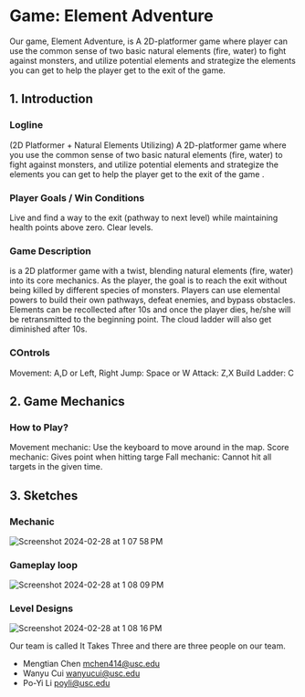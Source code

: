 # Game: Element Adventure
Our game, Element Adventure, is A 2D-platformer game where player can use the common sense of two basic natural elements (fire, water) to fight against monsters, and utilize potential elements and strategize the elements you can get to help the player get to the exit of the game.

## 1. Introduction
### Logline
(2D Platformer + Natural Elements Utilizing)
A 2D-platformer game where you use the common sense of two basic natural elements (fire, water) to fight against monsters, and utilize potential elements and strategize the elements you can get to help the player get to the exit of the game .
### Player Goals / Win Conditions
Live and find a way to the exit (pathway to next level) while maintaining health points above zero. 
Clear levels.

### Game Description
<Elements Adventure> is a 2D platformer game with a twist, blending natural elements (fire, water) into its core mechanics. As the player, the goal is to reach the exit without being killed by different species of monsters. Players can use elemental powers to build their own pathways, defeat enemies, and bypass obstacles. Elements can be recollected after 10s and once the player dies, he/she will be retransmitted to the beginning point. The cloud ladder will also get diminished after 10s.
### COntrols
Movement: A,D or Left, Right
	Jump: Space or W
	Attack: Z,X
	Build Ladder: C

## 2. Game Mechanics
### How to Play?
Movement mechanic: Use the keyboard to move around in the map.
Score mechanic: Gives point when hitting targe
Fall mechanic: Cannot hit all targets in the given time.

## 3. Sketches
### Mechanic
![Screenshot 2024-02-28 at 1 07 58 PM](https://github.com/CSCI-526/cs-526-spring-2024-wednesday-project-it-takes-three/assets/45988014/0cb3b7a5-6f92-4a67-bd35-cab391891c2a)


### Gameplay loop
![Screenshot 2024-02-28 at 1 08 09 PM](https://github.com/CSCI-526/cs-526-spring-2024-wednesday-project-it-takes-three/assets/45988014/10c29c76-1c60-4ce5-8800-1dc25020b55c)

### Level Designs
![Screenshot 2024-02-28 at 1 08 16 PM](https://github.com/CSCI-526/cs-526-spring-2024-wednesday-project-it-takes-three/assets/45988014/b8cc8e18-e923-4be7-b458-c1138f9cd7cf)


Our team is called It Takes Three and there are three people on our team. 
- Mengtian Chen mchen414@usc.edu
- Wanyu Cui wanyucui@usc.edu
- Po-Yi Li poyli@usc.edu 
